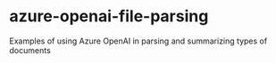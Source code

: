 # azure-openai-file-parsing
Examples of using Azure OpenAI in parsing and summarizing types of documents
